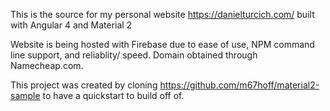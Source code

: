 This is the source for my personal website https://danielturcich.com/ built with Angular 4 and Material 2

Website is being hosted with Firebase due to ease of use, NPM command line support, and reliablity/ speed. Domain obtained through Namecheap.com.

This project was created by cloning https://github.com/m67hoff/material2-sample to have a quickstart to build off of.